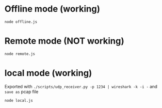 # Offline mode (working)

```
node offline.js
```

# Remote mode (NOT working)

```
node remote.js
```

# local mode (working)

Exported with `./scripts/udp_receiver.py -p 1234 | wireshark -k -i -` and `save as` pcap file

```
node local.js
```
